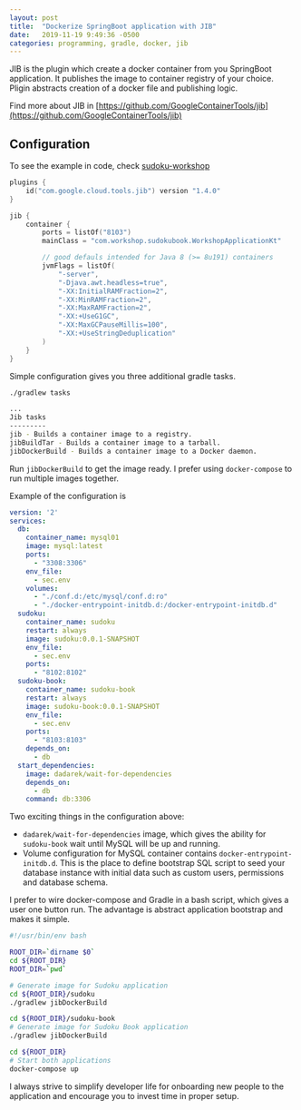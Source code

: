```yaml
---
layout: post
title:  "Dockerize SpringBoot application with JIB"
date:   2019-11-19 9:49:36 -0500
categories: programming, gradle, docker, jib
---
```


JIB is the plugin which create a docker container from you SpringBoot application.
It publishes the image to container registry of your choice.
Pligin abstracts creation of a docker file and publishing logic.

Find more about JIB in [https://github.com/GoogleContainerTools/jib](https://github.com/GoogleContainerTools/jib)

## Configuration

To see the example in code, check [sudoku-workshop](https://github.com/PavelSusloparov/sudoku-workshop)

```kotlin
plugins {
    id("com.google.cloud.tools.jib") version "1.4.0"
}

jib {
	container {
		ports = listOf("8103")
		mainClass = "com.workshop.sudokubook.WorkshopApplicationKt"

		// good defauls intended for Java 8 (>= 8u191) containers
		jvmFlags = listOf(
			"-server",
			"-Djava.awt.headless=true",
			"-XX:InitialRAMFraction=2",
			"-XX:MinRAMFraction=2",
			"-XX:MaxRAMFraction=2",
			"-XX:+UseG1GC",
			"-XX:MaxGCPauseMillis=100",
			"-XX:+UseStringDeduplication"
		)
	}
}
```

Simple configuration gives you three additional gradle tasks.
```bash
./gradlew tasks
```

```bash
...
Jib tasks
---------
jib - Builds a container image to a registry.
jibBuildTar - Builds a container image to a tarball.
jibDockerBuild - Builds a container image to a Docker daemon.
```

Run `jibDockerBuild` to get the image ready.
I prefer using `docker-compose` to run multiple images together.

Example of the configuration is

```yaml
version: '2'
services:
  db:
    container_name: mysql01
    image: mysql:latest
    ports:
      - "3308:3306"
    env_file:
      - sec.env
    volumes:
      - "./conf.d:/etc/mysql/conf.d:ro"
      - "./docker-entrypoint-initdb.d:/docker-entrypoint-initdb.d"
  sudoku:
    container_name: sudoku
    restart: always
    image: sudoku:0.0.1-SNAPSHOT
    env_file:
      - sec.env
    ports:
      - "8102:8102"
  sudoku-book:
    container_name: sudoku-book
    restart: always
    image: sudoku-book:0.0.1-SNAPSHOT
    env_file:
      - sec.env
    ports:
      - "8103:8103"
    depends_on:
      - db
  start_dependencies:
    image: dadarek/wait-for-dependencies
    depends_on:
      - db
    command: db:3306
```

Two exciting things in the configuration above:

* `dadarek/wait-for-dependencies` image, which gives the ability for `sudoku-book` wait until
MySQL will be up and running.
* Volume configuration for MySQL container contains `docker-entrypoint-initdb.d`.
This is the place to define bootstrap SQL script to seed your database instance with initial data such as custom users, permissions and database schema.

I prefer to wire docker-compose and Gradle in a bash script, which gives a user one button run.
The advantage is abstract application bootstrap and makes it simple.

```bash
#!/usr/bin/env bash

ROOT_DIR=`dirname $0`
cd ${ROOT_DIR}
ROOT_DIR=`pwd`

# Generate image for Sudoku application
cd ${ROOT_DIR}/sudoku
./gradlew jibDockerBuild

cd ${ROOT_DIR}/sudoku-book
# Generate image for Sudoku Book application
./gradlew jibDockerBuild

cd ${ROOT_DIR}
# Start both applications
docker-compose up
```

I always strive to simplify developer life for onboarding new people to the application and encourage you to invest time in proper setup.
